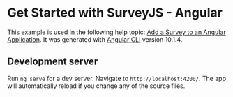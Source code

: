 # Get Started with SurveyJS - Angular

This example is used in the following help topic: [Add a Survey to an Angular Application](https://surveyjs.io/Documentation/Library?id=get-started-jquery). It was generated with [Angular CLI](https://github.com/angular/angular-cli) version 10.1.4.

## Development server

Run `ng serve` for a dev server. Navigate to `http://localhost:4200/`. The app will automatically reload if you change any of the source files.